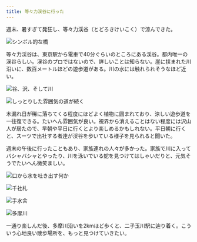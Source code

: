 ```yaml
---
title: 等々力渓谷に行った
---
```

週末、暑すぎて発狂し、等々力渓谷（とどろきけいこく）で涼んできた。

![](https://lh6.googleusercontent.com/6QxtJ6RDg66_V8ib2xrdYguxEa1yJjBXOJwRVCw4775-ZzG6fB0au2IFq0ppNFeGY3MevcAesPeSMmChffXwrg6zI18mCIg6x8EyxouLiANSZ-7HdBRmje1DdZOGWZKPcIHVosBim80H2IlL71--VPiujnKv7pD8Yu5F6U4JGkkOCXVwxpQpQNsvTm3kMw "シンボル的な橋")

等々力渓谷は、東京駅から電車で40分ぐらいのところにある渓谷。都内唯一の渓谷らしい。渓谷のプロではないので、詳しいことは知らない。崖に挟まれた川沿いに、数百メートルほどの遊歩道がある。川の水には触れられそうなほど近い。

![](https://lh3.googleusercontent.com/yk95cKpLsX7h3AIAKjqZ1gpt59tpnSDGAtT0yrtadFUQKE8EoK-i0PA6mvcu5LBT4_-gXc-LUepAMtarEB8ursjarkXmxspH2YaOccZfIxPdxw3-BoPU8cBNH40BoaMOsP0fEOS7OcVBRVHWCV-D0nsJ6SNjptjnL2L88CLcWPg3kVpRgvH5W6Uu9yX0HA "谷、沢、そして川")

![](https://lh4.googleusercontent.com/SvgtLn6u7FeEOtbXk3BzwVtfVHUg0ueN0K_NSM5Lmkr62DsL6cF4ranJCpTHcqjNj0PPa2__ap45yYMdi6ATHdY_dcw0RBf-aLZNaRhwefrn6RAumTj7nyvX2BA9MTOt41sALthKaSEPXYQVTsCcwi3q7_m1UBz2-ko9JHDRqf-vMPxXIzxE_KO3LqNqtQ "しっとりした雰囲気の道が続く")

木漏れ日が稀に落ちてくる程度にほどよく植物に囲まれており、涼しい遊歩道を一往復できる。たいへん雰囲気が良い。視界から消えることはない程度には沢山人が居たので、早朝や平日に行くとより楽しめるかもしれない。平日朝に行くと、スーツで出社する者達が渓谷を歩いている様子を見られると聞いた。

週末の午後に行ったこともあり、家族連れの人々が多かった。家族で川に入ってバシャバシャとやったり、川を泳いでいる蛇を見つけてはしゃいだりと、元気そうでたいへん微笑ましい。

![](https://lh5.googleusercontent.com/39eK5INptDHZ3mxktsdx-dZNKnPnFnYKDXH-DkUX2Aj8cFeS3mO4WCGcBA0P1887B_rHd_iP2d8M4ib3uRHOD8IFl4E-umWQXfiFIxgxygh8GarmqgRKEPLyOAaTaEnr7eBO3y0PrF7TN7dIXEZXfey59p8laxPx67rp8ZVAx0CFOx0ibo3KtDoJzs18fA "口から水を吐き出す何か")

![](https://lh5.googleusercontent.com/AC1NEWhH-3t8RNVdCGQzrE7Kn9EJ1P2XGULusKQrl1cG5MhnZNPrIQxxwQiFgsAHojI7UoS7QazZSY-T2-1E2LuywnDUsY9QhsiBQUpudI7NKRQ_D6fbJFvpPbv1lv_KOSJq0F6DzsIcM6_2qlZtjivJeIYlgdhb9klDVce1fCP2WyXdMub0Lsu2q_YIAg "千社札")

![](https://lh5.googleusercontent.com/3cPK0_3_1M4_xrrhW08s4mchR82J0LXnBQY5j8z7rHpKcBBoZ2gBy9IvUi4SD10Cdxn-qZnIfzXFSzavvZZ4EOjw_-6IJ3neUKI9gvx73H5y-Xet9v2AsT739WCQFd7KgSyofPKXe_EuYEPp3A4j7qrs8k27YrgmR9318h2t3CLiE8G0eiBNTtPYpS8g4g "手水舎")

![](https://lh3.googleusercontent.com/mGPSoXE0rnrxAEJ4zZ5vR0lBVr3NCYZtYUftwjAbU3enMQxT8WW_25Mk5VjEH0fxfPlUr7y9yXTBOvnqewxmElbJANQfoiAoBMOf5UdiHSSwzCZwlz7gDp-GDa0ZZ9S3vLKs2JCnVfRn9DrnUvlJwOqoEtvinuSt7QWDM7yf7Q8r7eeMbpsGYTyrCb5vwg "多摩川")

一通り楽しんだ後、多摩川沿いを2kmほど歩くと、二子玉川駅に辿り着く。こういう心地良い散歩場所を、もっと見つけていきたい。
